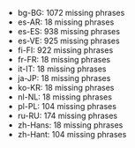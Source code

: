 - bg-BG: 1072 missing phrases
- es-AR: 18 missing phrases
- es-ES: 938 missing phrases
- es-VE: 925 missing phrases
- fi-FI: 922 missing phrases
- fr-FR: 18 missing phrases
- it-IT: 18 missing phrases
- ja-JP: 18 missing phrases
- ko-KR: 18 missing phrases
- nl-NL: 18 missing phrases
- pl-PL: 104 missing phrases
- ru-RU: 174 missing phrases
- zh-Hans: 18 missing phrases
- zh-Hant: 104 missing phrases
